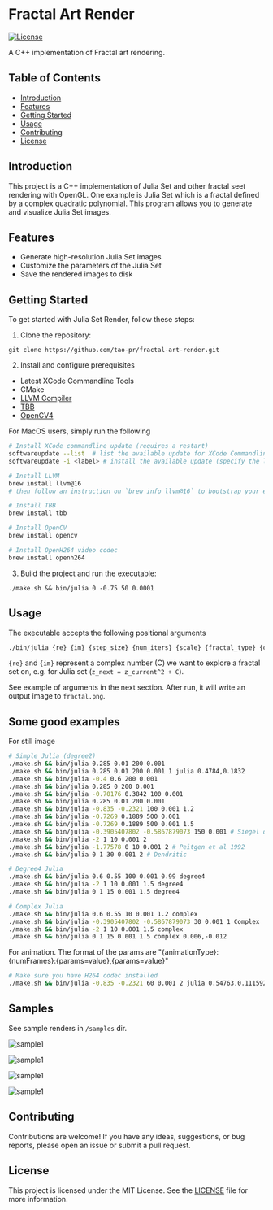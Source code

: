 # Fractal Art Render

[![License](https://img.shields.io/badge/license-MIT-blue.svg)](https://github.com/tao-pr/julia-set-cpp/blob/main/LICENSE)

A C++ implementation of Fractal art rendering.

## Table of Contents

- [Introduction](#introduction)
- [Features](#features)
- [Getting Started](#getting-started)
- [Usage](#usage)
- [Contributing](#contributing)
- [License](#license)

## Introduction

This project is a C++ implementation of Julia Set and other fractal seet rendering with OpenGL. One example is Julia Set which is a fractal defined by a complex quadratic polynomial. This program allows you to generate and visualize Julia Set images.

## Features

- Generate high-resolution Julia Set images
- Customize the parameters of the Julia Set
- Save the rendered images to disk

## Getting Started

To get started with Julia Set Render, follow these steps:

1. Clone the repository:

  ```shell
  git clone https://github.com/tao-pr/fractal-art-render.git
  ```

2. Install and configure prerequisites

- Latest XCode Commandline Tools
- CMake
- [LLVM Compiler](https://github.com/llvm/llvm-project/tree/main)
- [TBB](https://github.com/oneapi-src/oneTBB)
- [OpenCV4](https://opencv.org/releases/)

For MacOS users, simply run the following

```sh
# Install XCode commandline update (requires a restart)
softwareupdate --list  # list the available update for XCode Commandline Tools
softwareupdate -i <label> # install the available update (specify the label got from previous command)

# Install LLVM
brew install llvm@16
# then follow an instruction on `brew info llvm@16` to bootstrap your environment

# Install TBB
brew install tbb

# Install OpenCV
brew install opencv

# Install OpenH264 video codec
brew install openh264
```

3. Build the project and run the executable:

  ```shell
  ./make.sh && bin/julia 0 -0.75 50 0.0001
  ```

## Usage

The executable accepts the following positional arguments

```sh
./bin/julia {re} {im} {step_size} {num_iters} {scale} {fractal_type} {centre} {animation_params}
```

`{re}` and `{im}` represent a complex number (C) we want to explore a fractal set on, e.g. for Julia set (`z_next = z_current^2 + C`).

See example of arguments in the next section. After run, it will write an output image to `fractal.png`.

## Some good examples

For still image

```sh
# Simple Julia (degree2)
./make.sh && bin/julia 0.285 0.01 200 0.001
./make.sh && bin/julia 0.285 0.01 200 0.001 1 julia 0.4784,0.1832
./make.sh && bin/julia -0.4 0.6 200 0.001
./make.sh && bin/julia 0.285 0 200 0.001
./make.sh && bin/julia -0.70176 0.3842 100 0.001
./make.sh && bin/julia 0.285 0.01 200 0.001
./make.sh && bin/julia -0.835 -0.2321 100 0.001 1.2
./make.sh && bin/julia -0.7269 0.1889 500 0.001
./make.sh && bin/julia -0.7269 0.1889 500 0.001 1.5
./make.sh && bin/julia -0.3905407802 -0.5867879073 150 0.001 # Siegel disks
./make.sh && bin/julia -2 1 10 0.001 2
./make.sh && bin/julia -1.77578 0 10 0.001 2 # Peitgen et al 1992
./make.sh && bin/julia 0 1 30 0.001 2 # Dendritic

# Degree4 Julia
./make.sh && bin/julia 0.6 0.55 100 0.001 0.99 degree4
./make.sh && bin/julia -2 1 10 0.001 1.5 degree4
./make.sh && bin/julia 0 1 15 0.001 1.5 degree4

# Complex Julia
./make.sh && bin/julia 0.6 0.55 10 0.001 1.2 complex
./make.sh && bin/julia -0.3905407802 -0.5867879073 30 0.001 1 Complex
./make.sh && bin/julia -2 1 10 0.001 1.5 complex
./make.sh && bin/julia 0 1 15 0.001 1.5 complex 0.006,-0.012
```

For animation. The format of the params are "{animationType}:{numFrames}:{params=value},{params=value}"

```sh
# Make sure you have H264 codec installed
./make.sh && bin/julia -0.835 -0.2321 60 0.001 2 julia 0.54763,0.111592 zoom:72:0.99
```


## Samples

See sample renders in `/samples` dir.

![sample1](samples/fractal-1.png)

![sample1](samples/fractal-2.png)

![sample1](samples/fractal-3.png)

![sample1](samples/fractal-4.png)

## Contributing

Contributions are welcome! If you have any ideas, suggestions, or bug reports, please open an issue or submit a pull request.

## License

This project is licensed under the MIT License. See the [LICENSE](LICENSE) file for more information.
